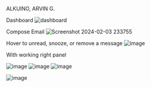 ALKUINO, ARVIN G.

Dashboard
![dashboard](https://github.com/Redvinz/alkuino_labact2/assets/95625115/ae317e65-dc3f-44e6-89c5-72eb9d79fa10)

Compose Email
![Screenshot 2024-02-03 233755](https://github.com/Redvinz/alkuino_labact2/assets/95625115/aaeb51a3-185c-4385-a77a-b0b1f48ba7c2)


Hover to unread, snooze, or remove a message
![image](https://github.com/Redvinz/alkuino_labact2/assets/95625115/ddefc3e2-baf6-465c-b1be-2acf86ff6f5c)


With working right panel

![image](https://github.com/Redvinz/alkuino_labact2/assets/95625115/13aeebc8-f0ed-4be3-9239-db6442f18ec8)
![image](https://github.com/Redvinz/alkuino_labact2/assets/95625115/4f0e74bf-1894-472f-a47b-fd8ea46d19b5)
![image](https://github.com/Redvinz/alkuino_labact2/assets/95625115/38e1f311-993c-4626-861c-a67b55fc4019)

![image](https://github.com/Redvinz/alkuino_labact2/assets/95625115/3cd00d77-a71c-43a0-981c-473f814eaba6)
